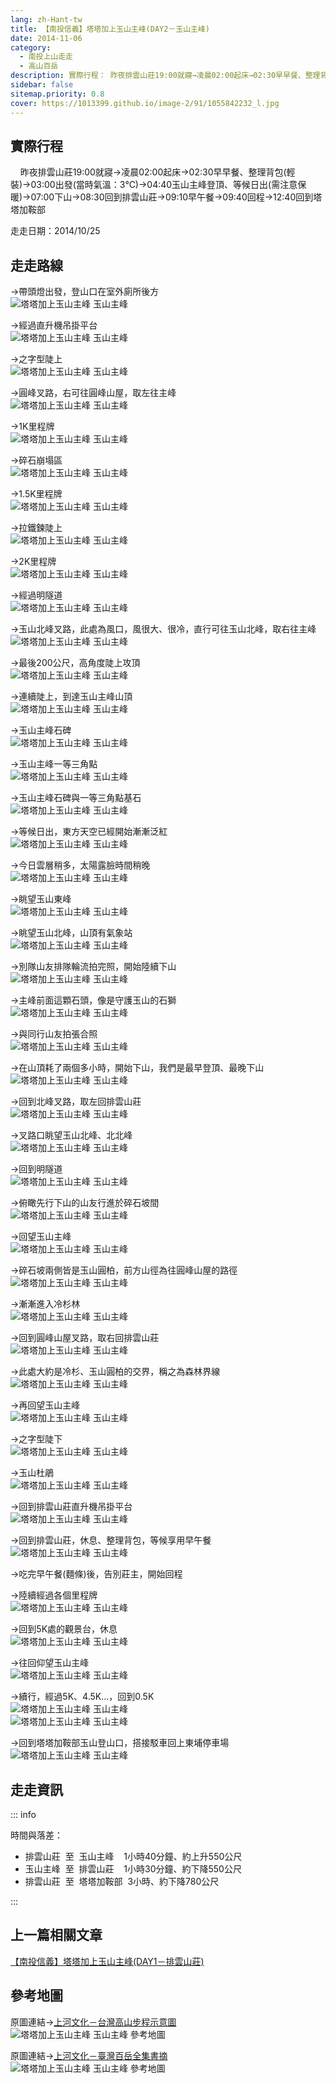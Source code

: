 ```yaml
---
lang: zh-Hant-tw
title: 【南投信義】塔塔加上玉山主峰(DAY2－玉山主峰)
date: 2014-11-06
category: 
  - 南投上山走走
  - 高山百岳
description: 實際行程： 昨夜排雲山莊19:00就寢→凌晨02:00起床→02:30早早餐、整理背包(輕裝)→03:00出發(當時氣溫：3℃)→04:40玉山主峰登頂、等候日出(需注意保暖)→07:00下山→08:30回到排雲山莊→09:10早午餐→09:40回程→12:40回到塔塔加鞍部
sidebar: false
sitemap.priority: 0.8
cover: https://1013399.github.io/image-2/91/1055842232_l.jpg
---
```


## 實際行程 

    昨夜排雲山莊19:00就寢→凌晨02:00起床→02:30早早餐、整理背包(輕裝)→03:00出發(當時氣溫：3℃)→04:40玉山主峰登頂、等候日出(需注意保暖)→07:00下山→08:30回到排雲山莊→09:10早午餐→09:40回程→12:40回到塔塔加鞍部

<!-- more -->

走走日期：2014/10/25

## 走走路線
→帶頭燈出發，登山口在室外廁所後方  
![塔塔加上玉山主峰 玉山主峰](https://1013399.github.io/image-2/91/1055842235_l.jpg)

→經過直升機吊掛平台  
![塔塔加上玉山主峰 玉山主峰](https://1013399.github.io/image-2/91/1055847557_l.jpg)

→之字型陡上  
![塔塔加上玉山主峰 玉山主峰](https://1013399.github.io/image-2/91/1055847657_l.jpg)

→圓峰叉路，右可往圓峰山屋，取左往主峰  
![塔塔加上玉山主峰 玉山主峰](https://1013399.github.io/image-2/91/1055847757_l.jpg)

→1K里程牌  
![塔塔加上玉山主峰 玉山主峰](https://1013399.github.io/image-2/91/1055842616_l.jpg)

→碎石崩塌區  
![塔塔加上玉山主峰 玉山主峰](https://1013399.github.io/image-2/91/1055846460_l.jpg)

→1.5K里程牌  
![塔塔加上玉山主峰 玉山主峰](https://1013399.github.io/image-2/91/1055842618_l.jpg)

→拉鐵鍊陡上  
![塔塔加上玉山主峰 玉山主峰](https://1013399.github.io/image-2/91/1055846862_l.jpg)

→2K里程牌  
![塔塔加上玉山主峰 玉山主峰](https://1013399.github.io/image-2/91/1055844595_l.jpg)

→經過明隧道  
![塔塔加上玉山主峰 玉山主峰](https://1013399.github.io/image-2/91/1055845364_l.jpg)

→玉山北峰叉路，此處為風口，風很大、很冷，直行可往玉山北峰，取右往主峰  
![塔塔加上玉山主峰 玉山主峰](https://1013399.github.io/image-2/91/1055847658_l.jpg)

→最後200公尺，高角度陡上攻頂  
![塔塔加上玉山主峰 玉山主峰](https://1013399.github.io/image-2/91/1055846462_l.jpg)

→連續陡上，到達玉山主峰山頂  
![塔塔加上玉山主峰 玉山主峰](https://1013399.github.io/image-2/91/1055845563_l.jpg)

→玉山主峰石碑  
![塔塔加上玉山主峰 玉山主峰](https://1013399.github.io/image-2/91/1055847958_l.jpg)

→玉山主峰一等三角點  
![塔塔加上玉山主峰 玉山主峰](https://1013399.github.io/image-2/91/1055846463_l.jpg)

→玉山主峰石碑與一等三角點基石  
![塔塔加上玉山主峰 玉山主峰](https://1013399.github.io/image-2/91/1055846464_l.jpg)

→等候日出，東方天空已經開始漸漸泛紅  
![塔塔加上玉山主峰 玉山主峰](https://1013399.github.io/image-2/91/1055846467_l.jpg)

→今日雲層稍多，太陽露臉時間稍晚  
![塔塔加上玉山主峰 玉山主峰](https://1013399.github.io/image-2/91/1055846871_l.jpg)

→眺望玉山東峰  
![塔塔加上玉山主峰 玉山主峰](https://1013399.github.io/image-2/91/1055848162_l.jpg)

→眺望玉山北峰，山頂有氣象站  
![塔塔加上玉山主峰 玉山主峰](https://1013399.github.io/image-2/91/1055844600_l.jpg)

→別隊山友排隊輪流拍完照，開始陸續下山  
![塔塔加上玉山主峰 玉山主峰](https://1013399.github.io/image-2/91/1055841721_l.jpg)

→主峰前面這顆石頭，像是守護玉山的石獅  
![塔塔加上玉山主峰 玉山主峰](https://1013399.github.io/image-2/91/1055842514_l.jpg)

→與同行山友拍張合照  
![塔塔加上玉山主峰 玉山主峰](https://1013399.github.io/image-2/91/1055842232_l.jpg)

→在山頂耗了兩個多小時，開始下山，我們是最早登頂、最晚下山  
![塔塔加上玉山主峰 玉山主峰](https://1013399.github.io/image-2/91/1055844213_l.jpg)

→回到北峰叉路，取左回排雲山莊  
![塔塔加上玉山主峰 玉山主峰](https://1013399.github.io/image-2/91/1055846670_l.jpg)

→叉路口眺望玉山北峰、北北峰  
![塔塔加上玉山主峰 玉山主峰](https://1013399.github.io/image-2/91/1055848065_l.jpg)

→回到明隧道  
![塔塔加上玉山主峰 玉山主峰](https://1013399.github.io/image-2/91/1055848264_l.jpg)

→俯瞰先行下山的山友行進於碎石坡間  
![塔塔加上玉山主峰 玉山主峰](https://1013399.github.io/image-2/91/1055848657_l.jpg)

→回望玉山主峰  
![塔塔加上玉山主峰 玉山主峰](https://1013399.github.io/image-2/91/1055846168_l.jpg)

→碎石坡兩側皆是玉山圓柏，前方山徑為往圓峰山屋的路徑  
![塔塔加上玉山主峰 玉山主峰](https://1013399.github.io/image-2/91/1055844603_l.jpg)

→漸漸進入冷杉林  
![塔塔加上玉山主峰 玉山主峰](https://1013399.github.io/image-2/91/1055848267_l.jpg)

→回到圓峰山屋叉路，取右回排雲山莊  
![塔塔加上玉山主峰 玉山主峰](https://1013399.github.io/image-2/91/1055846169_l.jpg)

→此處大約是冷杉、玉山圓柏的交界，稱之為森林界線  
![塔塔加上玉山主峰 玉山主峰](https://1013399.github.io/image-2/91/1055847765_l.jpg)

→再回望玉山主峰  
![塔塔加上玉山主峰 玉山主峰](https://1013399.github.io/image-2/91/1055843502_l.jpg)

→之字型陡下  
![塔塔加上玉山主峰 玉山主峰](https://1013399.github.io/image-2/91/1055845571_l.jpg)

→玉山杜鵑  
![塔塔加上玉山主峰 玉山主峰](https://1013399.github.io/image-2/91/1055847460_l.jpg)

→回到排雲山莊直升機吊掛平台  
![塔塔加上玉山主峰 玉山主峰](https://1013399.github.io/image-2/91/1055847767_l.jpg)

→回到排雲山莊，休息、整理背包，等候享用早午餐  
![塔塔加上玉山主峰 玉山主峰](https://1013399.github.io/image-2/91/1055846974_l.jpg)

→吃完早午餐(麵條)後，告別莊主，開始回程

→陸續經過各個里程牌  
![塔塔加上玉山主峰 玉山主峰](https://1013399.github.io/image-2/91/1055847869_l.jpg)

→回到5K處的觀景台，休息  
![塔塔加上玉山主峰 玉山主峰](https://1013399.github.io/image-2/91/1055848168_l.jpg)

→往回仰望玉山主峰  
![塔塔加上玉山主峰 玉山主峰](https://1013399.github.io/image-2/91/1055847673_l.jpg)

→續行，經過5K、4.5K...，回到0.5K  
![塔塔加上玉山主峰 玉山主峰](https://1013399.github.io/image-2/91/1055843504_l.jpg)  
![塔塔加上玉山主峰 玉山主峰](https://1013399.github.io/image-2/91/1055843505_l.jpg)

→回到塔塔加鞍部玉山登山口，搭接駁車回上東埔停車場  
![塔塔加上玉山主峰 玉山主峰](https://1013399.github.io/image-2/91/1055843506_l.jpg)

## 走走資訊

::: info

時間與落差：  
- 排雲山莊  至  玉山主峰    1小時40分鐘、約上升550公尺  
- 玉山主峰  至  排雲山莊    1小時30分鐘、約下降550公尺  
- 排雲山莊  至  塔塔加鞍部  3小時、約下降780公尺

:::

## 上一篇相關文章
[【南投信義】塔塔加上玉山主峰(DAY1－排雲山莊)](/posts/post-92-2014-11-05.md)

## 參考地圖 
原圖連結→[上河文化－台灣高山步程示意圖](http://www.sunriver.com.tw/map_hiking_index.htm)  
![塔塔加上玉山主峰 玉山主峰 參考地圖](https://1013399.github.io/image-2/91/1055842632_l.jpg)

原圖連結→[上河文化－臺灣百岳全集書摘](http://www.sunriver.com.tw/takayama/yushan.htm)  
![塔塔加上玉山主峰 玉山主峰 參考地圖](https://1013399.github.io/image-2/91/1056841160_l.jpg)